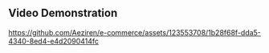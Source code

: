 ## Video Demonstration

https://github.com/Aeziren/e-commerce/assets/123553708/1b28f68f-dda5-4340-8ed4-e4d2090414fc

